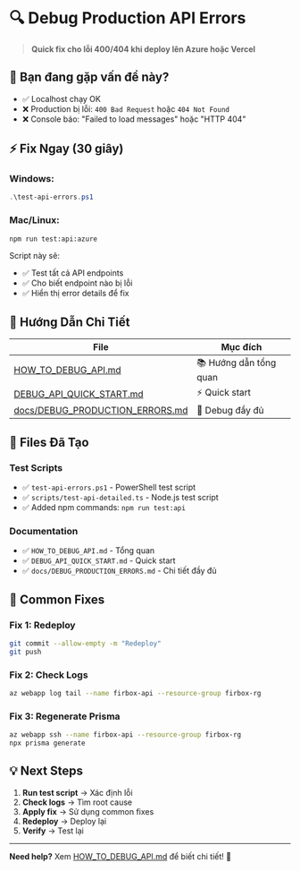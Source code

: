 # 🔍 Debug Production API Errors

> **Quick fix cho lỗi 400/404 khi deploy lên Azure hoặc Vercel**

## 🚨 Bạn đang gặp vấn đề này?

- ✅ Localhost chạy OK
- ❌ Production bị lỗi: `400 Bad Request` hoặc `404 Not Found`
- ❌ Console báo: "Failed to load messages" hoặc "HTTP 404"

## ⚡ Fix Ngay (30 giây)

### Windows:
```powershell
.\test-api-errors.ps1
```

### Mac/Linux:
```bash
npm run test:api:azure
```

Script này sẽ:
- ✅ Test tất cả API endpoints
- ✅ Cho biết endpoint nào bị lỗi
- ✅ Hiển thị error details để fix

## 📖 Hướng Dẫn Chi Tiết

| File | Mục đích |
|------|----------|
| [HOW_TO_DEBUG_API.md](./HOW_TO_DEBUG_API.md) | 📚 Hướng dẫn tổng quan |
| [DEBUG_API_QUICK_START.md](./DEBUG_API_QUICK_START.md) | ⚡ Quick start |
| [docs/DEBUG_PRODUCTION_ERRORS.md](./docs/DEBUG_PRODUCTION_ERRORS.md) | 🔧 Debug đầy đủ |

## 🔧 Files Đã Tạo

### Test Scripts
- ✅ `test-api-errors.ps1` - PowerShell test script
- ✅ `scripts/test-api-detailed.ts` - Node.js test script
- ✅ Added npm commands: `npm run test:api`

### Documentation
- ✅ `HOW_TO_DEBUG_API.md` - Tổng quan
- ✅ `DEBUG_API_QUICK_START.md` - Quick start
- ✅ `docs/DEBUG_PRODUCTION_ERRORS.md` - Chi tiết đầy đủ

## 🎯 Common Fixes

### Fix 1: Redeploy
```bash
git commit --allow-empty -m "Redeploy"
git push
```

### Fix 2: Check Logs
```bash
az webapp log tail --name firbox-api --resource-group firbox-rg
```

### Fix 3: Regenerate Prisma
```bash
az webapp ssh --name firbox-api --resource-group firbox-rg
npx prisma generate
```

## 💡 Next Steps

1. **Run test script** → Xác định lỗi
2. **Check logs** → Tìm root cause  
3. **Apply fix** → Sử dụng common fixes
4. **Redeploy** → Deploy lại
5. **Verify** → Test lại

---

**Need help?** Xem [HOW_TO_DEBUG_API.md](./HOW_TO_DEBUG_API.md) để biết chi tiết! 🚀

